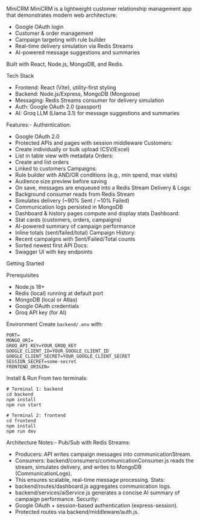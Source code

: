 MiniCRM 
MiniCRM is a lightweight customer relationship management app that demonstrates modern web architecture:
- Google OAuth login
- Customer & order management
- Campaign targeting with rule builder
- Real-time delivery simulation via Redis Streams
- AI-powered message suggestions and summaries

Built with React, Node.js, MongoDB, and Redis.

Tech Stack
- Frontend: React (Vite), utility-first styling
- Backend: Node.js/Express, MongoDB (Mongoose)
- Messaging: Redis Streams consumer for delivery simulation
- Auth: Google OAuth 2.0 (passport)
- AI: Groq LLM (Llama 3.1) for message suggestions and summaries

Features:-
Authentication:
- Google OAuth 2.0
- Protected APIs and pages with session middleware
Customers:
- Create individually or bulk upload (CSV/Excel)
- List in table view with metadata
Orders:
- Create and list orders
- Linked to customers
Campaigns:
- Rule builder with AND/OR conditions (e.g., min spend, max visits)
- Audience size preview before saving
- On save, messages are enqueued into a Redis Stream
Delivery & Logs:
- Background consumer reads from Redis Stream
- Simulates delivery (~90% Sent / ~10% Failed)
- Communication logs persisted in MongoDB
- Dashboard & history pages compute and display stats
Dashboard:
- Stat cards (customers, orders, campaigns)
- AI-powered summary of campaign performance
- Inline totals (sent/failed/total)
Campaign History:
- Recent campaigns with Sent/Failed/Total counts
- Sorted newest first
API Docs:
- Swagger UI with key endpoints

Getting Started

Prerequisites
- Node.js 18+
- Redis (local) running at default port
- MongoDB (local or Atlas)
- Google OAuth credentials
- Groq API key (for AI)

Environment
Create `backend/.env` with:
```
PORT=
MONGO_URI=
GROQ_API_KEY=YOUR_GROQ_KEY
GOOGLE_CLIENT_ID=YOUR_GOOGLE_CLIENT_ID
GOOGLE_CLIENT_SECRET=YOUR_GOOGLE_CLIENT_SECRET
SESSION_SECRET=some-secret
FRONTEND_ORIGIN=
```

Install & Run
From two terminals:

```
# Terminal 1: backend
cd backend
npm install
npm run start

# Terminal 2: frontend
cd frontend
npm install
npm run dev
```
Architecture Notes:-
Pub/Sub with Redis Streams:
- Producers: API writes campaign messages into communicationStream.
- Consumers: backend/consumers/communicationConsumer.js reads the stream, simulates delivery, and writes to MongoDB (CommunicationLogs).
- This ensures scalable, real-time message processing.
Stats:
- backend/routes/dashboard.js aggregates communication logs.
- backend/services/aiService.js generates a concise AI summary of campaign performance.
Security:
- Google OAuth + session-based authentication (express-session).
- Protected routes via backend/middleware/auth.js.

